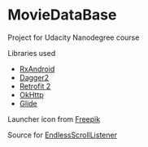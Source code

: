 # MovieDataBase

Project for Udacity Nanodegree course

Libraries used
- [RxAndroid](https://github.com/ReactiveX/RxAndroid)
- [Dagger2](http://google.github.io/dagger/)
- [Retrofit 2](http://square.github.io/retrofit/)
- [OkHttp](http://square.github.io/okhttp/) 
- [Glide](https://github.com/bumptech/glide) 

Launcher icon from [Freepik](http://www.freepik.com/)

Source for [EndlessScrollListener](https://github.com/dheeru4u/Flicks/blob/master/app/src/main/java/com/dheeru/flicks/events/EndlessScrollListener.java)
